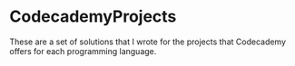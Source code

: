 # CodecademyProjects
These are a set of solutions that I wrote for the projects that Codecademy offers for each programming language.
